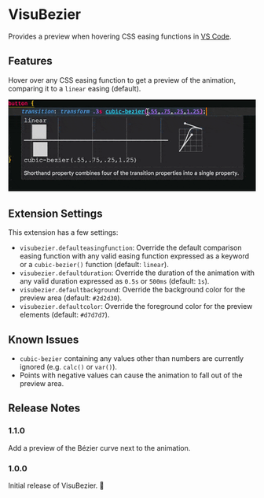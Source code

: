 # VisuBezier

Provides a preview when hovering CSS easing functions in [VS Code](https://github.com/Microsoft/vscode).

## Features

Hover over any CSS easing function to get a preview of the animation, comparing it to a `linear` easing (default).

![Hover to preview](preview.gif)

## Extension Settings

This extension has a few settings:

* `visubezier.defaulteasingfunction`: Override the default comparison easing function with any valid easing function expressed as a keyword or a `cubic-bezier()` function (default: `linear`).
* `visubezier.defaultduration`: Override the duration of the animation with any valid duration expressed as `0.5s` or `500ms` (default: `1s`).
* `visubezier.defaultbackground`: Override the background color for the preview area (default: `#2d2d30`).
* `visubezier.defaultcolor`: Override the foreground color for the preview elements (default: `#d7d7d7`).

## Known Issues

* `cubic-bezier` containing any values other than numbers are currently ignored (e.g. `calc()` or `var()`).
* Points with negative values can cause the animation to fall out of the preview area.

## Release Notes

### 1.1.0

Add a preview of the Bézier curve next to the animation.

### 1.0.0

Initial release of VisuBezier. 🤘